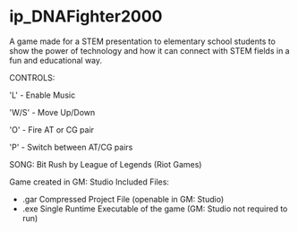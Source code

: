# ip_DNAFighter2000
A game made for a STEM presentation to elementary school students to show the power of technology and how it can connect with STEM fields in a fun and educational way.

CONTROLS:

'L' - Enable Music

'W/S' - Move Up/Down

'O' - Fire AT or CG pair

'P' - Switch between AT/CG pairs

SONG: Bit Rush by League of Legends (Riot Games)

Game created in GM: Studio
Included Files:
- .gar Compressed Project File (openable in GM: Studio)
- .exe Single Runtime Executable of the game (GM: Studio not required to run)
